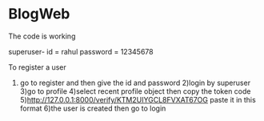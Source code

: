 # BlogWeb
The code is working 

superuser- 
id = rahul
password = 12345678

To register a user 

1) go to register and then give the id and password
2)login by superuser 
3)go to profile 
4)select recent profile object then copy the token code
5)http://127.0.0.1:8000/verify/KTM2UIYGCL8FVXAT67OG paste it in this format
6)the user is created then go to login
